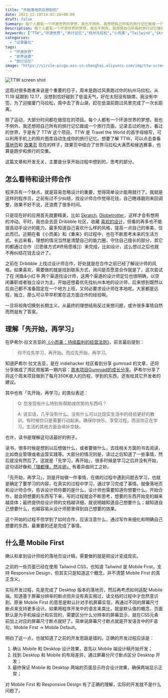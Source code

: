 ```yaml
---
title: "开始落地页后想到的"
date: 2023-12-18T14:02:20+08:00
draft: false
Summary: 每个人都有一个环游世界的梦想，我也不例外，我想把自己所有的旅行记忆做成一个旅行页面，记录去过的地方，看过的世界，于是有了 TTW。TTW 是 Travel the World 的首字母缩写，可以利用手机上的照片图库生成自己的旅行记忆。这篇文章主要记录了开始 TTW 落地页之后想到的，包括如何看待和设计师合作，理解「先开始，再学习」和什么是 Mobile First。
Description: 每个人都有一个环游世界的梦想，我也不例外，我想把自己所有的旅行记忆做成一个旅行页面，记录去过的地方，看过的世界，于是有了 TTW。TTW 是 Travel the World 的首字母缩写，可以利用手机上的照片图库自动生成自己的旅行记忆。这篇文章主要记录了开始 TTW 落地页之后想到的，包括如何看待和设计师合作，理解「先开始，再学习」和什么是 Mobile First。
keywords: ["TTW","环游世界","旅行记忆","杭州马拉松","小而美","Tailwind","Skratch","终局思维","长期主义","gumroad","Fog of world","世界迷雾"]
categories:
  - "记录量化"
tags:
  - "环游世界"
  - "世界迷雾"
  - "旅行记忆"
image: "https://circle-picgo.oss-cn-shanghai.aliyuncs.com/img/ttw-screen-shot.png"
---
```


![TTW screen shot](https://circle-picgo.oss-cn-shanghai.aliyuncs.com/img/ttw-screen-shot.png)

这周对很多跑者来说是个重要的日子，周末是跑过风景跑过你的杭州马拉松。从 11.19 延期到 12.17，没想到恰好碰到了低温天气，好在太阳没有缺席。我没有中签，为了迎接厦门马拉松，周中去了青山湖，赶在低温前跑过风景完成了一次长距离。

除了运动，大部分时间都在做现在的项目。每个人都有一个环游世界的梦想，我也不例外，我还想把自己所有的旅行记忆做成一个旅行页面，记录去过的地方，看过的世界，于是有了 TTW 这个项目。TTW 是 Travel the World 的首字母缩写，可以利用手机上的照片图库自动生成你的旅行记忆。想要了解 TTW，可以点击查看 [落地页](https://ttw.usistem.com/)和 [效果页](https://ttw.usistem.com/journey) 现在的样子，效果页中结合了世界马拉松大满贯和候选赛事，也算是跑步和旅行的交集。

这篇文章和开发无关，主要是分享开始过程中想到的，思考的部分。

## 怎么看待和设计师合作

程序员有一个缺点，就是容易忽略设计的重要，觉得简单设计能用就行了。我就是这样的程序员，之前有过不少纠结，找设计师合作觉得花钱，自己瞎琢磨则来回调整，效果不好不说，还浪费了很多时间。

只是现在好的应用首先就要精美，比如 [Skratch](https://www.skratch.world/), [Globetrotter](https://apps.apple.com/us/app/globetrotter-travel-tracker/id6469319235)，这样才会有想用的冲动。平时，我也会去逛 Dribbble 社区，收藏 [喜欢的设计](https://dribbble.com/hagerhu/likes)，但看的再多也不能提高动手设计的能力，最多知道自己喜欢什么样的风格，提高一点自己的审美，仅此而已。近期在看《小而美》和《重来》的过程中，也在不断思考未来的生活方式。长远来看，理想的情况当然是清楚自己的能力圈，守住自己擅长的部分，其它的都通过合作（[[思维方式#终局思维]]）来完成，比如设计，这么想过之后也就不再纠结花钱去设计了。

之前在 Dribbble 上找过设计师合作，好处就是在合作之前已经了解设计师的风格。如果喜欢，需要做的就是找到联系方式，询问是否愿意合作就是了。这次尝试了在 闲鱼&小红书 两个渠道找设计师，这两个渠道的设计师定位也很明确，以空闲兼职或者独立设计为主。开始还想着优先找杭州本地的设计师，后来想到既然以后自己都不准备固定在一个地方上班，又何必要求设计师在本地呢。大家都是远程，独立，那么可以早早积累在这方面合作的经验啊。

一旦将视角切换到长期主义，从最终的理想结局反过来想问题，或许很多事情自然而然就有了答案。

## 理解「先开始，再学习」

在萨希尔·拉文吉亚的[《小而美：持续盈利的经营法则》](https://book.douban.com/subject/36280425/)，前言最后提到：

> 你不应先学习，再开始。而应先开始，再学习。

知道萨希尔·拉文吉亚，是在 indiehacker 社区看到分享 gumroad 的文章，还将分享做成了湾区周报第一期内容：[周末项目Gumroad的成长分享](https://usistem.com/zh/the-bay-area/weekend-gumroad-making-350k-mrr/)。萨希尔分享了将这个周末项目做到了每月350K收入的历程，学到的东西，还有给其它开发者的建议。

其中也有「先开始，再学习」的类似表述：

> Q: 您发现有什么特别有帮助或优势的东西吗？
>  
>  
> A: 说实话，几乎没有什么。没有什么可以比现实生活中的经验更好的教训。有时候你只是需要行动起来。确保你快乐、享受过程，而且你正在学习。生活的其他方面会填补空缺。

也许，读书是理解这句话最好的例子。

读书，很多时候是想到以后想做什么，或者要做什么，去找相关方面的书去阅读，比如商业管理或者运营实践等。大部分的情况则是，读过之后知道了一些事情，然后就没有然后了。这就是「先学习，再开始」，很多时候是学习之后并没有开始，这句话好像和[「理都懂，然并卵」](https://hagerhu.com/post/2023w41-the-loss-of-30-times/) 有着异曲同工之妙。

「先开始，再学习」，则是开始做一件事情，在做的过程中遇到问题去学习，也就是确定了要学习的内容，在真实的过程中学习，通过学习完成了事情。就像落地页和设计师合作，告诉设计师你要的是什么，设计师也需要知道你想要什么。开始合作，就会把想要的东西写下来，写的过程就会不断思考，想要的东西开始变的越来越具体；最终提供给设计师的文档越详细，就说明越知道自己想要什么；越知道自己想要什么，也越容易从设计师那里得到自己想要的效果。

这个开始的过程不但学到了如何合作，应该注意什么，通过写作来细化和明确自己想要的东西，最重要的还是完成了事情。

## 什么是 Mobile First

确认和拿到设计师给的落地页设计稿，需要做的就是把设计变成现实。

之前的一些页面已经在使用 Tailwind CSS，也知道 Tailwind 是 Mobile First，支持 Responsive Design，但其实只是知道这个概念，并不清楚 Mobile First 的真正含义。

实际开发过程，先是完成了 Desktop 版本的落地页，然后再考虑如何适配 Mobile 端。知道基于屏幕分辨率的断点但并没有真实用过，读文档的过程中才忽然意识到，原来 Mobile First 的意思是默认针对手机屏幕实现，再通过不同的屏幕尺寸断点来支持更多设计。如果用程序开发中的语言来类比，就是默认值的概念，页面默认是为手机端设计和实现的，需要区分什么分辨率的屏幕显示，就在CSS元素前加上对应的屏幕尺寸断点就好了。简单说屏幕尺寸断点就是开发语言中的IF语句，Mobile First -> Mobile Default。

明白了这一点，也就知道了之前的开发思路是错的。正确的开发过程应该是：

1. 确认 Mobile 和 Desktop 设计效果，首先以 Mobile 端设计稿开始开发；
2. 找到 Desktop 和 Mobile 的布局差异，通过屏幕分尺寸断点区分 Desktop 开发；
3. 最终保证 Mobile 和 Desktop 两端的页面显示符合设计效果，确保两端显示正常；

对 Mobile First 和 Responsive Design 有了正确的理解，实际的开发就不是什么问题了。
